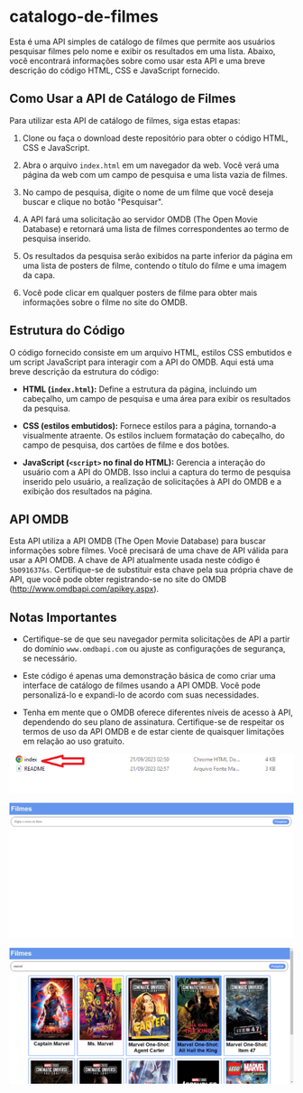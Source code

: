 # catalogo-de-filmes

Esta é uma API simples de catálogo de filmes que permite aos usuários pesquisar filmes pelo nome e exibir os resultados em uma lista. Abaixo, você encontrará informações sobre como usar esta API e uma breve descrição do código HTML, CSS e JavaScript fornecido.

## Como Usar a API de Catálogo de Filmes

Para utilizar esta API de catálogo de filmes, siga estas etapas:

1. Clone ou faça o download deste repositório para obter o código HTML, CSS e JavaScript.

2. Abra o arquivo `index.html` em um navegador da web. Você verá uma página da web com um campo de pesquisa e uma lista vazia de filmes.

3. No campo de pesquisa, digite o nome de um filme que você deseja buscar e clique no botão "Pesquisar".

4. A API fará uma solicitação ao servidor OMDB (The Open Movie Database) e retornará uma lista de filmes correspondentes ao termo de pesquisa inserido.

5. Os resultados da pesquisa serão exibidos na parte inferior da página em uma lista de posters de filme, contendo o título do filme e uma imagem da capa.

6. Você pode clicar em qualquer posters de filme para obter mais informações sobre o filme no site do OMDB.

## Estrutura do Código

O código fornecido consiste em um arquivo HTML, estilos CSS embutidos e um script JavaScript para interagir com a API do OMDB. Aqui está uma breve descrição da estrutura do código:

- **HTML (`index.html`):** Define a estrutura da página, incluindo um cabeçalho, um campo de pesquisa e uma área para exibir os resultados da pesquisa.

- **CSS (estilos embutidos):** Fornece estilos para a página, tornando-a visualmente atraente. Os estilos incluem formatação do cabeçalho, do campo de pesquisa, dos cartões de filme e dos botões.

- **JavaScript (`<script>` no final do HTML):** Gerencia a interação do usuário com a API do OMDB. Isso inclui a captura do termo de pesquisa inserido pelo usuário, a realização de solicitações à API do OMDB e a exibição dos resultados na página.

## API OMDB

Esta API utiliza a API OMDB (The Open Movie Database) para buscar informações sobre filmes. Você precisará de uma chave de API válida para usar a API OMDB. A chave de API atualmente usada neste código é `5b091637&s`. Certifique-se de substituir esta chave pela sua própria chave de API, que você pode obter registrando-se no site do OMDB (http://www.omdbapi.com/apikey.aspx).

## Notas Importantes

- Certifique-se de que seu navegador permita solicitações de API a partir do domínio `www.omdbapi.com` ou ajuste as configurações de segurança, se necessário.

- Este código é apenas uma demonstração básica de como criar uma interface de catálogo de filmes usando a API OMDB. Você pode personalizá-lo e expandi-lo de acordo com suas necessidades.

- Tenha em mente que o OMDB oferece diferentes níveis de acesso à API, dependendo do seu plano de assinatura. Certifique-se de respeitar os termos de uso da API OMDB e de estar ciente de quaisquer limitações em relação ao uso gratuito.

![Alt text](01-1.png)

![Alt text](02-1.png)

![Alt text](03-1.png)